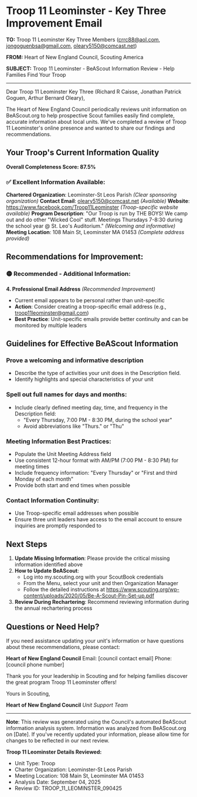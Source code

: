 # Troop 11 Leominster - Key Three Improvement Email

**TO:** Troop 11 Leominster Key Three Members (crrc88@aol.com, jongoguenbsa@gmail.com, oleary5150@comcast.net)

**FROM:** Heart of New England Council, Scouting America

**SUBJECT:** Troop 11 Leominster - BeAScout Information Review - Help Families Find Your Troop

---

Dear Troop 11 Leominster Key Three (Richard R Caisse, Jonathan Patrick Goguen, Arthur Bernard Oleary),

The Heart of New England Council periodically reviews unit information on BeAScout.org to help prospective Scout families easily find complete, accurate information about local units. We've completed a review of Troop 11 Leominster's online presence and wanted to share our findings and recommendations.

## Your Troop's Current Information Quality

**Overall Completeness Score: 87.5%**

### ✅ **Excellent Information Available:**
**Chartered Organization**: Leominster-St Leos Parish *(Clear sponsoring organization)*
**Contact Email**: oleary5150@comcast.net *(Available)*
**Website**: https://www.facebook.com/Troop11Leominster *(Troop-specific website available)*
**Program Description**: "Our Troop is run by THE BOYS! We camp out and do other "Wicked Cool" stuff. Meetings Thursdays 7-8:30 during the school year @ St. Leo's Auditorium." *(Welcoming and informative)*
**Meeting Location**: 108 Main St, Leominster MA 01453 *(Complete address provided)*

## Recommendations for Improvement:

### 🟡 **Recommended - Additional Information:**

**4. Professional Email Address** *(Recommended Improvement)*
- Current email appears to be personal rather than unit-specific
- **Action**: Consider creating a troop-specific email address (e.g., troop11leominster@gmail.com)
- **Best Practice**: Unit-specific emails provide better continuity and can be monitored by multiple leaders

## Guidelines for Effective BeAScout Information

### **Prove a welcoming and informative description**
- Describe the type of activities your unit does in the Description field.
- Identify highlights and special characteristics of your unit

### **Spell out full names for days and months:**
- Include clearly defined meeting day, time, and frequency in the Description field:
  - "Every Thursday, 7:00 PM - 8:30 PM, during the school year"
  - Avoid abbreviations like "Thurs." or "Thu"

### **Meeting Information Best Practices:**
- Populate the Unit Meeting Address field
- Use consistent 12-hour format with AM/PM (7:00 PM - 8:30 PM) for meeting times
- Include frequency information: "Every Thursday" or "First and third Monday of each month"
- Provide both start and end times when possible

### **Contact Information Continuity:**
- Use Troop-specific email addresses when possible
- Ensure three unit leaders have access to the email account to ensure inquiries are promptly responded to

## Next Steps

1. **Update Missing Information**: Please provide the critical missing information identified above
2. **How to Update BeAScout**: 
   - Log into my.scouting.org with your ScoutBook credentials
   - From the Menu, select your unit and then Organization Manager
   - Follow the detailed instructions at
     https://www.scouting.org/wp-content/uploads/2020/05/Be-A-Scout-Pin-Set-up.pdf
3. **Review During Rechartering**: Recommend reviewing information during the annual rechartering process

## Questions or Need Help?

If you need assistance updating your unit's information or have questions about these recommendations, please contact:

**Heart of New England Council**
Email: [council contact email]
Phone: [council phone number]

Thank you for your leadership in Scouting and for helping families discover the great program Troop 11 Leominster offers!

Yours in Scouting,

**Heart of New England Council**
*Unit Support Team*

---

**Note**: This review was generated using the Council's automated BeAScout information analysis system. Information was analyzed from BeAScout.org on [Date]. If you've recently updated your information, please allow time for changes to be reflected in our next review.

**Troop 11 Leominster Details Reviewed:**
- Unit Type: Troop
- Charter Organization: Leominster-St Leos Parish
- Meeting Location: 108 Main St, Leominster MA 01453
- Analysis Date: September 04, 2025
- Review ID: TROOP_11_LEOMINSTER_090425